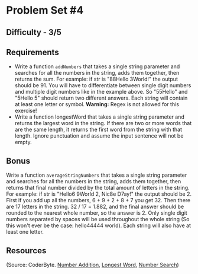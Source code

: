 # Problem Set #4

## Difficulty - 3/5

## Requirements
- Write a function <code>addNumbers</code> that takes a single string parameter and searches for all the numbers in the string, adds them together, then returns the sum. For example: if str is "88Hello 3World!" the output should be 91. You will have to differentiate between single digit numbers and multiple digit numbers like in the example above. So "55Hello" and "5Hello 5" should return two different answers. Each string will contain at least one letter or symbol.  <strong>Warning:</strong> Regex is not allowed for this exercise!
- Write a function longestWord that takes a single string parameter and returns the largest word in the string. If there are two or more words that are the same length, it returns the first word from the string with that length. Ignore punctuation and assume the input sentence will not be empty.

## Bonus
Write a function <code>averageStringNumbers</code> that takes a single string parameter and searches for all the numbers in the string, adds them together, then returns that final number divided by the total amount of letters in the string. For example: if str is "Hello6 9World 2, Nic8e D7ay!" the output should be 2. First if you add up all the numbers, 6 + 9 + 2 + 8 + 7 you get 32. Then there are 17 letters in the string. 32 / 17 = 1.882, and the final answer should be rounded to the nearest whole number, so the answer is 2. Only single digit numbers separated by spaces will be used throughout the whole string (So this won't ever be the case: hello44444 world). Each string will also have at least one letter.

## Resources
(Source: CoderByte. 
[Number Addition](http://coderbyte.com/CodingArea/GuestEditor.php?ct=Number%20Addition&lan=JavaScript), 
[Longest Word](http://coderbyte.com/CodingArea/GuestEditor.php?ct=Longest%20Word&lan=JavaScript), 
[Number Search](http://coderbyte.com/CodingArea/GuestEditor.php?ct=Number%20Search&lan=JavaScript))